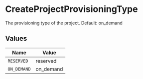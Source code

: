 # CreateProjectProvisioningType

The provisioning type of the project. Default: on_demand


## Values

| Name        | Value       |
| ----------- | ----------- |
| `RESERVED`  | reserved    |
| `ON_DEMAND` | on_demand   |